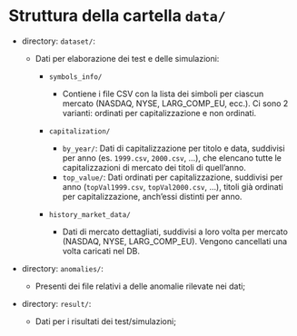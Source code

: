# Struttura della cartella `data/`

- directory: `dataset/`:
  - Dati per elaborazione dei test e delle simulazioni:

    - `symbols_info/`
      - Contiene i file CSV con la lista dei simboli per ciascun mercato (NASDAQ, NYSE, LARG_COMP_EU, ecc.). Ci sono 2 varianti: ordinati per capitalizzazione e non ordinati. 
      
    - `capitalization/`
      - `by_year/`: Dati di capitalizzazione per titolo e data, suddivisi per anno (es. `1999.csv`, `2000.csv`, …), che elencano tutte le capitalizzazioni di mercato dei titoli di quell’anno.
      - `top_value/`: Dati ordinati per capitalizzazione, suddivisi per anno (`topVal1999.csv`, `topVal2000.csv`, …), titoli già ordinati per capitalizzazione, anch’essi distinti per anno.
      
    - `history_market_data/`
      - Dati di mercato dettagliati, suddivisi a loro volta per mercato (NASDAQ, NYSE, LARG_COMP_EU). Vengono cancellati una volta caricati nel DB.

- directory: `anomalies/`:
  - Presenti dei file relativi a delle anomalie rilevate nei dati;

- directory: `result/`:
  - Dati per i risultati dei test/simulazioni;